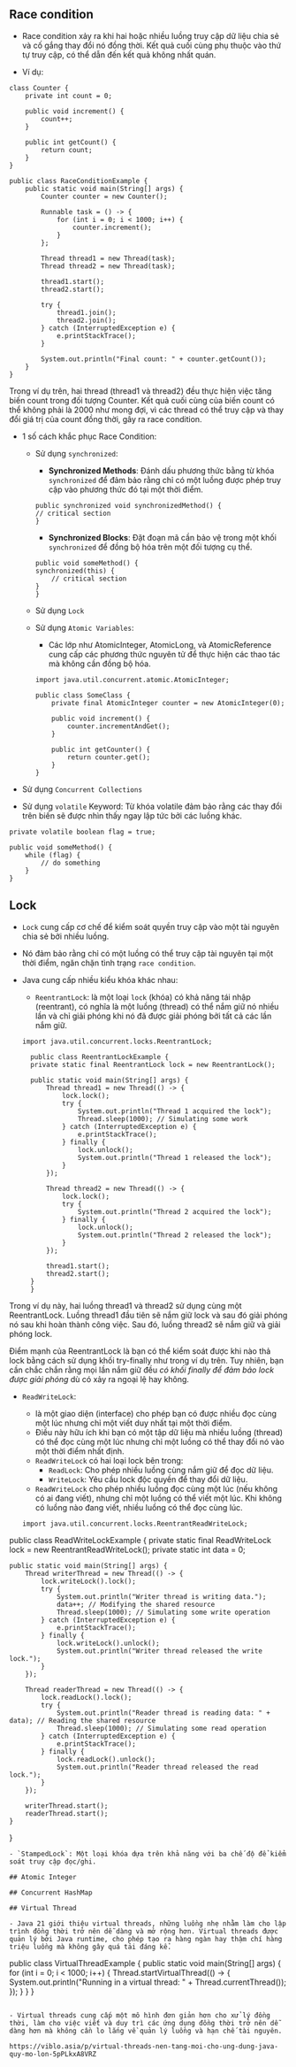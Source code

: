 ## Race condition

- Race condition xảy ra khi hai hoặc nhiều luồng truy cập dữ liệu chia sẻ và cố gắng thay đổi nó đồng thời. Kết quả cuối cùng phụ thuộc vào thứ tự truy cập, có thể dẫn đến kết quả không nhất quán.

- Ví dụ:

```
class Counter {
    private int count = 0;

    public void increment() {
        count++;
    }

    public int getCount() {
        return count;
    }
}
```

```
public class RaceConditionExample {
    public static void main(String[] args) {
        Counter counter = new Counter();

        Runnable task = () -> {
            for (int i = 0; i < 1000; i++) {
                counter.increment();
            }
        };

        Thread thread1 = new Thread(task);
        Thread thread2 = new Thread(task);

        thread1.start();
        thread2.start();

        try {
            thread1.join();
            thread2.join();
        } catch (InterruptedException e) {
            e.printStackTrace();
        }

        System.out.println("Final count: " + counter.getCount());
    }
}
```

Trong ví dụ trên, hai thread (thread1 và thread2) đều thực hiện việc tăng biến count trong đối tượng Counter. Kết quả cuối cùng của biến count có thể không phải là 2000 như mong đợi, vì các thread có thể truy cập và thay đổi giá trị của count đồng thời, gây ra race condition.

- 1 số cách khắc phục Race Condition:

  - Sử dụng `synchronized`:

    - **Synchronized Methods**: Đánh dấu phương thức bằng từ khóa `synchronized` để đảm bảo rằng chỉ có một luồng được phép truy cập vào phương thức đó tại một thời điểm.

    ```
    public synchronized void synchronizedMethod() {
    // critical section
    }
    ```

    - **Synchronized Blocks**: Đặt đoạn mã cần bảo vệ trong một khối `synchronized` để đồng bộ hóa trên một đối tượng cụ thể.

    ```
    public void someMethod() {
    synchronized(this) {
        // critical section
    }
    }
    ```

  - Sử dụng `Lock`
  - Sử dụng `Atomic Variables`:

    - Các lớp như AtomicInteger, AtomicLong, và AtomicReference cung cấp các phương thức nguyên tử để thực hiện các thao tác mà không cần đồng bộ hóa.

    ```
    import java.util.concurrent.atomic.AtomicInteger;

    public class SomeClass {
        private final AtomicInteger counter = new AtomicInteger(0);

        public void increment() {
            counter.incrementAndGet();
        }

        public int getCounter() {
            return counter.get();
        }
    }
    ```

- Sử dụng `Concurrent Collections`
- Sử dụng `volatile` Keyword: Từ khóa volatile đảm bảo rằng các thay đổi trên biến sẽ được nhìn thấy ngay lập tức bởi các luồng khác.

```
private volatile boolean flag = true;

public void someMethod() {
    while (flag) {
        // do something
    }
}
```

## Lock

- `Lock` cung cấp cơ chế để kiểm soát quyền truy cập vào một tài nguyên chia sẻ bởi nhiều luồng.
- Nó đảm bảo rằng chỉ có một luồng có thể truy cập tài nguyên tại một thời điểm, ngăn chặn tình trạng `race condition`.
- Java cung cấp nhiều kiểu khóa khác nhau:

  - `ReentrantLock`: là một loại `lock` (khóa) có khả năng tái nhập (reentrant), có nghĩa là một luồng (thread) có thể nắm giữ nó nhiều lần và chỉ giải phóng khi nó đã được giải phóng bởi tất cả các lần nắm giữ.

  ```
  import java.util.concurrent.locks.ReentrantLock;

    public class ReentrantLockExample {
    private static final ReentrantLock lock = new ReentrantLock();

    public static void main(String[] args) {
        Thread thread1 = new Thread(() -> {
            lock.lock();
            try {
                System.out.println("Thread 1 acquired the lock");
                Thread.sleep(1000); // Simulating some work
            } catch (InterruptedException e) {
                e.printStackTrace();
            } finally {
                lock.unlock();
                System.out.println("Thread 1 released the lock");
            }
        });

        Thread thread2 = new Thread(() -> {
            lock.lock();
            try {
                System.out.println("Thread 2 acquired the lock");
            } finally {
                lock.unlock();
                System.out.println("Thread 2 released the lock");
            }
        });

        thread1.start();
        thread2.start();
    }
    }
  ```

Trong ví dụ này, hai luồng thread1 và thread2 sử dụng cùng một ReentrantLock. Luồng thread1 đầu tiên sẽ nắm giữ lock và sau đó giải phóng nó sau khi hoàn thành công việc. Sau đó, luồng thread2 sẽ nắm giữ và giải phóng lock.

Điểm mạnh của ReentrantLock là bạn có thể kiểm soát được khi nào thả lock bằng cách sử dụng khối try-finally như trong ví dụ trên. Tuy nhiên, bạn cần chắc chắn rằng mọi lần nắm giữ đều _có khối finally để đảm bảo lock được giải phóng_ dù có xảy ra ngoại lệ hay không.

- `ReadWriteLock`:

  - là một giao diện (interface) cho phép bạn có được nhiều đọc cùng một lúc nhưng chỉ một viết duy nhất tại một thời điểm.
  - Điều này hữu ích khi bạn có một tập dữ liệu mà nhiều luồng (thread) có thể đọc cùng một lúc nhưng chỉ một luồng có thể thay đổi nó vào một thời điểm nhất định.
  - `ReadWriteLock` có hai loại lock bên trong:
    - `ReadLock`: Cho phép nhiều luồng cùng nắm giữ để đọc dữ liệu.
    - `WriteLock`: Yêu cầu lock độc quyền để thay đổi dữ liệu.
  - `ReadWriteLock` cho phép nhiều luồng đọc cùng một lúc (nếu không có ai đang viết), nhưng chỉ một luồng có thể viết một lúc. Khi không có luồng nào đang viết, nhiều luồng có thể đọc cùng lúc.

  ```import java.util.concurrent.locks.ReadWriteLock;
  import java.util.concurrent.locks.ReentrantReadWriteLock;
  ```

public class ReadWriteLockExample {
private static final ReadWriteLock lock = new ReentrantReadWriteLock();
private static int data = 0;

    public static void main(String[] args) {
        Thread writerThread = new Thread(() -> {
            lock.writeLock().lock();
            try {
                System.out.println("Writer thread is writing data.");
                data++; // Modifying the shared resource
                Thread.sleep(1000); // Simulating some write operation
            } catch (InterruptedException e) {
                e.printStackTrace();
            } finally {
                lock.writeLock().unlock();
                System.out.println("Writer thread released the write lock.");
            }
        });

        Thread readerThread = new Thread(() -> {
            lock.readLock().lock();
            try {
                System.out.println("Reader thread is reading data: " + data); // Reading the shared resource
                Thread.sleep(1000); // Simulating some read operation
            } catch (InterruptedException e) {
                e.printStackTrace();
            } finally {
                lock.readLock().unlock();
                System.out.println("Reader thread released the read lock.");
            }
        });

        writerThread.start();
        readerThread.start();
    }

}

```
- `StampedLock`: Một loại khóa dựa trên khả năng với ba chế độ để kiểm soát truy cập đọc/ghi.

## Atomic Integer

## Concurrent HashMap

## Virtual Thread

- Java 21 giới thiệu virtual threads, những luồng nhẹ nhằm làm cho lập trình đồng thời trở nên dễ dàng và mở rộng hơn. Virtual threads được quản lý bởi Java runtime, cho phép tạo ra hàng ngàn hay thậm chí hàng triệu luồng mà không gây quá tải đáng kể.

```

public class VirtualThreadExample {
public static void main(String[] args) {
for (int i = 0; i < 1000; i++) {
Thread.startVirtualThread(() -> {
System.out.println("Running in a virtual thread: " + Thread.currentThread());
});
}
}
}

```

- Virtual threads cung cấp một mô hình đơn giản hơn cho xử lý đồng thời, làm cho việc viết và duy trì các ứng dụng đồng thời trở nên dễ dàng hơn mà không cần lo lắng về quản lý luồng và hạn chế tài nguyên.

https://viblo.asia/p/virtual-threads-nen-tang-moi-cho-ung-dung-java-quy-mo-lon-5pPLkxA8VRZ
```
